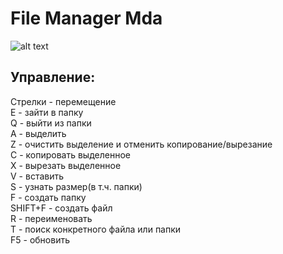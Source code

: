 # File Manager Mda
![alt text](https://i.ibb.co/QkNwkPC/fmm.jpg)  
## Управление:  
Стрелки - перемещение  
E - зайти в папку  
Q - выйти из папки  
A - выделить  
Z - очистить выделение и отменить копирование/вырезание  
C - копировать выделенное  
X - вырезать выделенное  
V - вставить  
S - узнать размер(в т.ч. папки)  
F - создать папку  
SHIFT+F - создать файл  
R - переименовать  
T - поиск конкретного файла или папки  
F5 - обновить  
